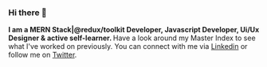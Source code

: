 ### Hi there 👋

<strong> I am a MERN Stack|@redux/toolkit Developer, Javascript Developer, Ui/Ux Designer & active self-learner. </strong>Have a look around my Master Index to see what I've worked on previously. You can connect with me via [Linkedin](https://www.linkedin.com/in/oreolnoumodong/) or follow me on [Twitter](https://twitter.com/JuniorOreol). </strong>

<!--
**noutijo/noutijo** is a ✨ _special_ ✨ repository because its `README.md` (this file) appears on your GitHub profile.

Here are some ideas to get you started:

- 🔭 I’m currently working on ...
- 🌱 I’m currently learning ...
- 👯 I’m looking to collaborate on ...
- 🤔 I’m looking for help with ...
- 💬 Ask me about ...
- 📫 How to reach me: ...
- 😄 Pronouns: ...
- ⚡ Fun fact: ...
-->
